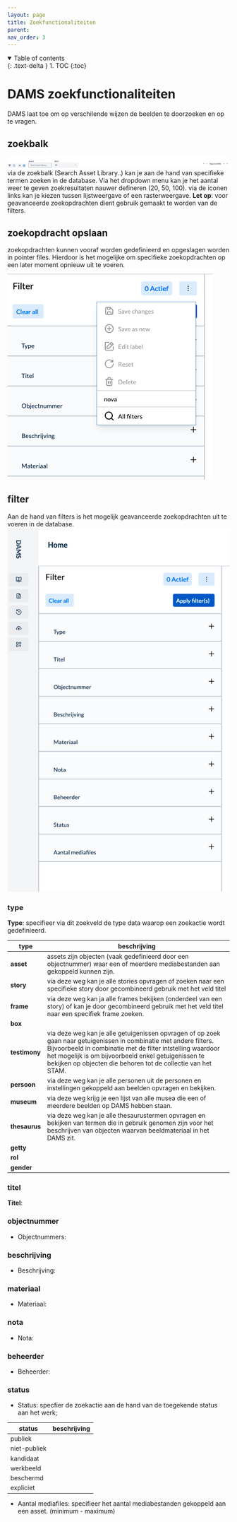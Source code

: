 ```yaml
--- 
layout: page
title: Zoekfunctionaliteiten
parent: 
nav_order: 3
--- 
```


<details open markdown="block">
  <summary>
    Table of contents
  </summary>
  {: .text-delta }
1. TOC
{:toc}
</details>

# **DAMS zoekfunctionaliteiten**
DAMS laat toe om op verschilende wijzen de beelden te doorzoeken en op te vragen. 

## zoekbalk
![dams-zoekbalk.png](images/dams-zoekbalk.png)
via de zoekbalk (Search Asset Library..) kan je aan de hand van specifieke termen zoeken in de database. Via het dropdown menu kan je het aantal weer te geven zoekresultaten nauwer defineren (20, 50, 100). 
via de iconen links kan je kiezen tussen lijstweergave of een rasterweergave. 
**Let op**: voor geavanceerde zoekopdrachten dient gebruik gemaakt te worden van de filters. 

## zoekopdracht opslaan
zoekopdrachten kunnen vooraf worden gedefinieerd en opgeslagen worden in pointer files. Hierdoor is het mogelijke om specifieke zoekopdrachten op een later moment opnieuw uit te voeren.
![dams-save-zoekopdracht.png](images/dams-save-zoekopdracht.png)
## filter
Aan de hand van filters is het mogelijk geavanceerde zoekopdrachten uit te voeren in de database. 
![dams-filter.png](images/dams-filter.png)

### type
**Type**: specifieer via dit zoekveld de type data waarop een zoekactie wordt gedefinieerd.  

| type      | beschrijving                                                                                                                                                                                                                                                                                      |
|-----------|---------------------------------------------------------------------------------------------------------------------------------------------------------------------------------------------------------------------------------------------------------------------------------------------------|
| **asset**     | assets zijn objecten (vaak gedefinieerd door een objectnummer) waar een of meerdere mediabestanden aan gekoppeld kunnen zijn.                                                                                                                                                                     |
| **story**     | via deze weg kan je alle stories opvragen of zoeken naar een specifieke story door gecombineerd gebruik met het veld titel                                                                                                                                                                        |
| **frame**     | via deze weg kan ja alle frames bekijken (onderdeel van een story) of kan je door gecombineerd gebruik met het veld titel naar een specifiek frame zoeken.                                                                                                                                        |
| **box**       |                                                                                                                                                                                                                                                                                                   |
| **testimony** | via deze weg kan je alle getuigenissen opvragen of op zoek gaan naar getuigenissen in combinatie met andere filters. Bijvoorbeeld in combinatie met de filter intstelling waardoor het mogelijk is om bijvoorbeeld enkel getuigenissen te bekijken op objecten die behoren tot de collectie van het STAM. |
| **persoon**   | via deze weg kan je alle personen uit de personen en instellingen gekoppeld aan beelden opvragen en bekijken.                                                                                                                                                                                     |
| **museum**    | via deze weg krijg je een lijst van alle musea die een of meerdere beelden op DAMS hebben staan.                                                                                                                                                                                                  |
| **thesaurus** | via deze weg kan je alle thesaurustermen opvragen en bekijken van termen die in gebruik genomen zijn voor het beschrijven van objecten waarvan beeldmateriaal in het DAMS zit.                                                                                                                    | 
| **getty**     |                                                                                                                                                                                                                                                                                                   |
| **rol**       |                                                                                                                                                                                                                                                                                                   |
| **gender**    |                                                                                                                                                                                                                                                                                                   | 

### titel
**Titel**: 

### objectnummer
* Objectnummers:

### beschrijving
* Beschrijving:

### materiaal
* Materiaal:

### nota 
* Nota:

### beheerder 
* Beheerder:

### status
* Status: specfier de zoekactie aan de hand van de toegekende status aan het werk; 

| status       | beschrijving |
|--------------|--------------|
| publiek      ||
| niet-publiek ||
| kandidaat    ||
| werkbeeld    ||
| beschermd    ||
| expliciet    ||

* Aantal mediafiles: specifieer het aantal mediabestanden gekoppeld aan een asset. (minimum - maximum) 
